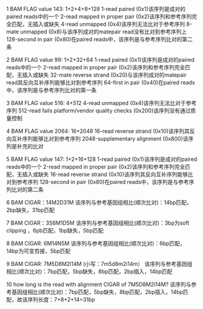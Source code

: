 1 BAM FLAG value 143: 1+2+4+8+128
    1-read paired (0x1)该序列是成对的paired reads中的一个
    2-read mapped in proper pair (0x2)该序列和参考序列完全匹配，无插入或缺失
    4-read unmapped (0x4)该序列无法比对于参考序列
    8-mate unmapped (0x8)与该序列成对的matepair read没有比对到参考序列上
    128-second in pair (0x80)在paired reads中，该序列是与参考序列比对的第二条

2 BAM FLAG value 99: 1+2+32+64
    1-read paired (0x1)该序列是成对的paired reads中的一个
    2-read mapped in proper pair (0x2)该序列和参考序列完全匹配，无插入或缺失
    32-mate reverse strand (0x20)与该序列成对的matepair read其反向互补序列能够比对到参考序列
    64-first in pair (0x40)在paired reads中，该序列是与参考序列比对的第一条

3 BAM FLAG value 516: 4+512
    4-read unmapped (0x4)该序列无法比对于参考序列
    512-read fails platform/vendor quality checks (0x200)该序列没有通过质量控制

4 BAM FLAG value 2064: 16+2048
    16-read reverse strand (0x10)该序列其反向互补序列能够比对到参考序列
    2048-supplementary alignment (0x800)该序列是补充的比对

5 BAM FLAG value 147: 1+2+16+128
    1-read paired (0x1)该序列是成对的paired reads中的一个
    2-read mapped in proper pair (0x2)该序列和参考序列完全匹配，无插入或缺失
    16-read reverse strand (0x10)该序列其反向互补序列能够比对到参考序列
    128-second in pair (0x80)在paired reads中，该序列是与参考序列比对的第二条

6 BAM CIGAR：14M2D31M
    该序列与参考基因组相比(顺次比对)：14bp匹配，2bp缺失，31bp匹配

7 BAM CIGAR：3S6M1D5M
    该序列与参考基因组相比(顺次比对)：3bp为soft clipping ，6pb匹配，1bp缺失，5bp匹配

8 BAM CIGAR: 6M14N5M
    该序列与参考基因组相比(顺次比对)：6bp匹配，14bp为可变剪接，5bp匹配

9 BAM CIGAR: 7M5D8M2I14M  (小写：7m5d8m2i14m）
    该序列与参考基因组相比(顺次比对)：7bp匹配，5bp缺失，8bp匹配，2bp插入，14bp匹配

10 how long is the read with alignment CIGAR of 7M5D8M2I14M?
    该序列与参考基因组相比(顺次比对)：7bp匹配，5bp缺失，8bp匹配，2bp插入，14bp匹配，故该序列长度：7+8+2+14=31bp

